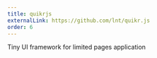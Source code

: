 ```yaml
---
title: quikrjs
externalLink: https://github.com/lnt/quikr.js
order: 6
---
```


 Tiny UI framework for limited pages application
